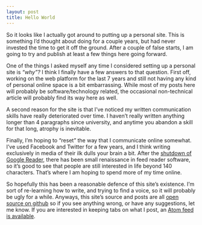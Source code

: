 ```yaml
---
layout: post
title: Hello World
---
```


So it looks like I actually got around to putting up a personal site. This
is something I’d thought about doing for a couple years, but had never
invested the time to get it off the ground. After a couple of false starts,
I am going to try and publish at least a few things here going forward.

One of the things I asked myself any time I considered setting
up a personal site is *“why”?* I think I finally have a few answers to
that question. First off, working on the web platform for the last 7 years
and still not having any kind of personal online space is a bit embarrassing.
While most of my posts here will probably be software/technology related, the
occasional non-technical article will probably find its way here as well.

A second reason for the site is that I’ve noticed my written communication
skills have really deteriorated over time. I haven’t really written anything longer
than 4 paragraphs since university, and anytime you abandon a skill for that
long, atrophy is inevitable.

Finally, I’m hoping to “reset” the way that I communicate online somewhat. I’ve
used Facebook and Twitter for a few years, and I think writing exclusively in
media of their ilk dulls your brain a bit. After the [shutdown of Google Reader](http://googleblog.blogspot.ca/2013/03/a-second-spring-of-cleaning.html),
there has been small renaissance in feed reader software, so
it’s good to see that people are still interested in life beyond 140 characters.
That’s where I am hoping to spend more of my time online.

So hopefully this has been a reasonable defence of this site’s existence.
I’m sort of re-learning how to write, and trying to find a voice,
so it will probably be ugly for a while. Anyways, this site’s source and posts are
all [open source on github](https://github.com/af/af.github.com) so if you
see anything wrong, or have any suggestions, let me know. If you are interested in
keeping tabs on what I post, an [Atom feed is available](http://aaronfranks.com/atom.xml).
